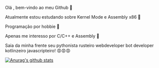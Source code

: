 Olá , bem-vindo ao meu Github 👋

Atualmente estou estudando sobre Kernel Mode e Assembly x86 🙇

Programação por hobbie 🙏

Apenas me interesso por C/C++ e Assembly 🧐

Saia da minha frente seu pythonista rusteiro webdeveloper bot developer kotlinzeiro javascripteiro! 😡😡😡

[![Anurag's github stats](https://github-readme-stats.vercel.app/api?username=KB1te)](https://github.com/anuraghazra/github-readme-stats)

